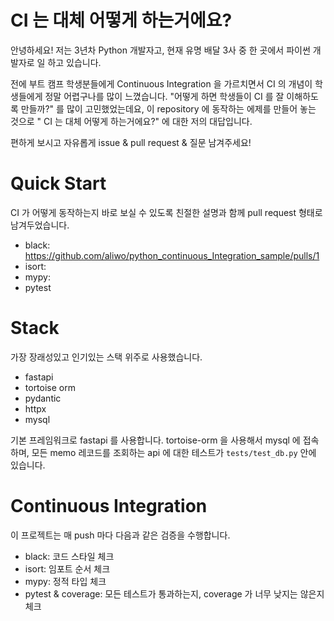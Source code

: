# CI 는 대체 어떻게 하는거에요?

안녕하세요! 저는 3년차 Python 개발자고, 현재 유명 배달 3사 중 한 곳에서 파이썬 개발자로 일 하고 있습니다.

전에 부트 캠프 학생분들에게 Continuous Integration 을 가르치면서 CI 의 개념이 학생들에게 정말 어렵구나를 많이 느꼈습니다. 
"어떻게 하면 학생들이 CI 를 잘 이해하도록 만들까?" 를 많이 고민했었는데요, 
이 repository 에 동작하는 에제를 만들어 놓는 것으로 " CI 는 대체 어떻게 하는거에요?" 에 대한 저의 대답입니다.

편하게 보시고 자유롭게 issue & pull request & 질문 남겨주세요!

# Quick Start

CI 가 어떻게 동작하는지 바로 보실 수 있도록 친절한 설명과 함께 pull request 형태로 남겨두었습니다. 

* black: https://github.com/aliwo/python_continuous_Integration_sample/pulls/1
* isort:
* mypy:
* pytest


# Stack
가장 장래성있고 인기있는 스택 위주로 사용했습니다.
* fastapi
* tortoise orm
* pydantic
* httpx
* mysql

기본 프레임워크로 fastapi 를 사용합니다.
tortoise-orm 을 사용해서 mysql 에 접속하며, 모든 memo 레코드를 조회하는 api 에 대한 테스트가 `tests/test_db.py` 안에 있습니다. 


# Continuous Integration

이 프로젝트는 매 push 마다 다음과 같은 검증을 수행합니다.

* black: 코드 스타일 체크
* isort: 임포트 순서 체크
* mypy: 정적 타입 체크
* pytest & coverage: 모든 테스트가 통과하는지, coverage 가 너무 낮지는 않은지 체크



